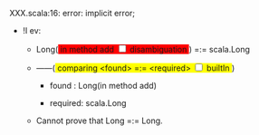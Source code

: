 XXX.scala:16: error: implicit error;

- !I ev:

  - Long(<label class="ob-comment" title="" style="background:red"> in method add <input type="checkbox"> <span style=""> disambiguation </span></label>) =:= scala.Long

  - ――(<label class="ob-comment" title="" style="background:yellow"> comparing \<found\> =:= \<required\> <input type="checkbox"> <span style=""> builtIn </span></label>)

    - found   : Long(in method add)

    - required: scala.Long

  - Cannot prove that Long =:= Long.